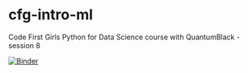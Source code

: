# cfg-intro-ml
Code First Girls Python for Data Science course with QuantumBlack - session 8

[![Binder](https://mybinder.org/badge_logo.svg)](https://mybinder.org/v2/gh/LiseDiagneQB/cfg-intro-ml/master?filepath=cfg-intro-ml%2F8_Introduction_to_Machine_Learning.ipynb)

